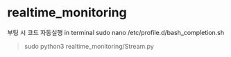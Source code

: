 # realtime_monitoring

부팅 시 코드 자동실행
in terminal
sudo nano /etc/profile.d/bash_completion.sh
> sudo python3 realtime_monitoring/Stream.py

